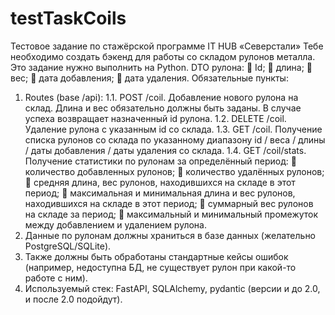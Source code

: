 # testTaskCoils
Тестовое задание по стажёрской программе IT HUB «Северстали»
Тебе необходимо создать бэкенд для работы со складом рулонов металла.
Это задание нужно выполнить на Python.
DTO рулона:
 Id;
 длина;
 вес;
 дата добавления;
 дата удаления.
Обязательные пункты:
1. Routes (base /api):
1.1. POST /coil.
Добавление нового рулона на склад. Длина и вес обязательно должны быть
заданы.
В случае успеха возвращает назначенный id рулона.
1.2. DELETE /coil.
Удаление рулона с указанным id со склада.
1.3. GET /coil.
Получение списка рулонов со склада по указанному диапазону id / веса / длины /
даты добавления / даты удаления со склада.
1.4. GET /coil/stats.
Получение статистики по рулонам за определённый период:
 количество добавленных рулонов;
 количество удалённых рулонов;
 средняя длина, вес рулонов, находившихся на складе в этот период;
 максимальная и минимальная длина и вес рулонов, находившихся на складе
в этот период;
 суммарный вес рулонов на складе за период;
 максимальный и минимальный промежуток между добавлением и удалением
рулона.
2. Данные по рулонам должны храниться в базе данных (желательно
PostgreSQL/SQLite).
3. Также должны быть обработаны стандартные кейсы ошибок (например, недоступна
БД, не существует рулон при какой-то работе с ним).
4. Используемый стек: FastAPI, SQLAlchemy, pydantic (версии и до 2.0, и после 2.0
подойдут).
